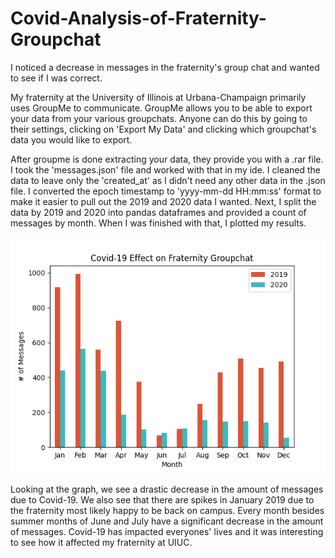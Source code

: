 # Covid-Analysis-of-Fraternity-Groupchat
I noticed a decrease in messages in the fraternity's group chat and wanted to see if I was correct.

My fraternity at the University of Illinois at Urbana-Champaign primarily uses GroupMe to communicate. GroupMe allows you to be able to export your data from your various groupchats. Anyone can do this by going to their settings, clicking on 'Export My Data' and clicking which groupchat's data you would like to export.
    
After groupme is done extracting your data, they provide you with a .rar file. I took the 'messages.json' file and worked with that in my ide. I cleaned the data to leave only the 'created_at' as I didn't need any other data in the .json file. I converted the epoch timestamp to 'yyyy-mm-dd HH:mm:ss' format to make it easier to pull out the 2019 and 2020 data I wanted. Next, I split the data by 2019 and 2020 into pandas dataframes and provided a count of messages by month. When I was finished with that, I plotted my results.
    
![](covid_plot.png)
    
Looking at the graph, we see a drastic decrease in the amount of messages due to Covid-19. We also see that there are spikes in January 2019 due to the fraternity most likely happy to be back on campus. Every month besides summer months of June and July have a significant decrease in the amount of messages. Covid-19 has impacted everyones' lives and it was interesting to see how it affected my fraternity at UIUC.
